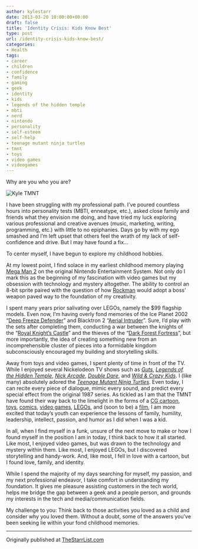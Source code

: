 ```yaml
---
author: kylestarr
date: 2013-03-20 10:00:00+00:00
draft: false
title: 'Identity Crisis: Kids Know Best'
type: post
url: /identity-crisis-kids-know-best/
categories:
- Health
tags:
- career
- children
- confidence
- family
- gaming
- geek
- identity
- kids
- legends of the hidden temple
- mbti
- nerd
- nintendo
- personality
- self-esteem
- self-help
- teenage mutant ninja turtles
- tmnt
- toys
- video games
- videogames
---
```


Why are you who you are?

![Kyle TMNT](/kyle-tmnt.png)

I have been struggling with my professional path. I’ve poured countless hours into personality tests (MBTI, enneatype, etc.), asked close family and friends what they envision me doing, and have tried my luck exploring various professional and creative avenues (music, marketing, writing, programming, etc.) with little to no epiphanies. Days go by with my ego smashed and I’m left upset that others feel the wrath of my lack of self-confidence and drive. But I may have found a fix…

To center myself, I have begun to explore my childhood hobbies.

At my lowest point, I find solace in my earliest childhood memory playing [Mega Man 2](http://www.youtube.com/watch?v=F5lEfbkuUKs) on the original Nintendo Entertainment System. Not only do I mark this as the beginning of my fascination with video games but my obsession with technology and mystery altogether. The ability to control an 8-bit sprite paired with the question of how [Rockman](http://en.wikipedia.org/wiki/Mega_Man_(character)) would adopt a boss’ weapon paved way to the foundation of my creativity.

I spent many years prior salivating over LEGOs, namely the $99 flagship models. Even now, I’m having overly fond memories of the Ice Planet 2002 “[Deep Freeze Defender](http://brickset.com/detail/?set=6973-1)” and Blacktron 2 “[Aerial Intruder](http://brickset.com/detail/?Set=6981-1)”.  Sure, I’d play with the sets after completing them, conducting a war between the knights of the “[Royal Knight’s Castle](http://brickset.com/detail/?Set=6090-1)” and the thieves of the “[Dark Forest Fortress](http://brickset.com/detail/?Set=6079-1)”, but more importantly, the idea of creating something new from an incomprehensible cluster of pieces into a formidable kingdom subconsciously encouraged my building and storytelling skills.

Away from toys and video games, I spent plenty of time in front of the TV. While I enjoyed several Nickelodeon TV shows such as [_Guts_](https://en.wikipedia.org/wiki/Nickelodeon_Guts), [_Legends of the Hidden Temple_](http://en.wikipedia.org/wiki/Legends_of_the_Hidden_Temple), [_Nick Arcade_](http://en.wikipedia.org/wiki/Nick_Arcade), [_Double Dare_](http://en.wikipedia.org/wiki/Double_Dare_(1986_game_show)), and [_Wild & Crazy Kids_](http://en.wikipedia.org/wiki/Wild_%26_Crazy_Kids). I (like many) absolutely adored the [_Teenage Mutant Ninja Turtles_](http://en.wikipedia.org/wiki/Teenage_Mutant_Ninja_Turtles_(1987_TV_series)). Even today, I can recite every piece of dialogue, mimic every sound, and predict every special effect from the original 1987 series. As tickled as I am that the TMNT have found their way back to the limelight in the forms of a [CG cartoon](http://www.nick.com/turtles), [toys](http://www.playmatestoys.com/brands/teenage-mutant-ninja-turtles), [comics](http://shop.idwpublishing.com/comics/series/tmnt.html), [video games](http://tmntpartyvan.com/2013/03/04/tmnt-out-of-the-shadows-announcement-and-trailer-digital-spy/), [LEGOs](http://turtles.lego.com/), and (soon to be) a [film](http://tmntpartyvan.com/2013/03/14/teenage-mutant-ninja-turtles-co-creator-talks-michael-bay-film-comingsoon-net/), I am more excited that today’s youth can experience the lessons of family, humility, leadership, intellect, passion, and humor as I did when I was a kid.

In all, when I find myself in a funk, unsure of the next move to make or how I found myself in the position I am in today, I think back to how it all started. Like most, I enjoyed video games, but was drawn to the technology and mystery within them. Like most, I enjoyed LEGOs, but I discovered storytelling and handy-work. And, like most, I fell in love with a cartoon, but I found love, family, and identity.

While I spend the majority of my days searching for myself, my passion, and my next professional endeavor, I take comfort in understanding my foundation. It gives me pleasure assisting customers in the tech world, helps me bridge the gap between a geek and a people person, and grounds my interests in the tech and media/communication fields.

My challenge to you: Think back to those activities you loved as a child and consider why you loved them. Without a doubt, some of the answers you’ve been seeking lie within your fond childhood memories.

---

Originally published at [TheStarrList.com](https://thestarrlist.wordpress.com/2013/03/20/identity-crisis-kids-know-best/)
